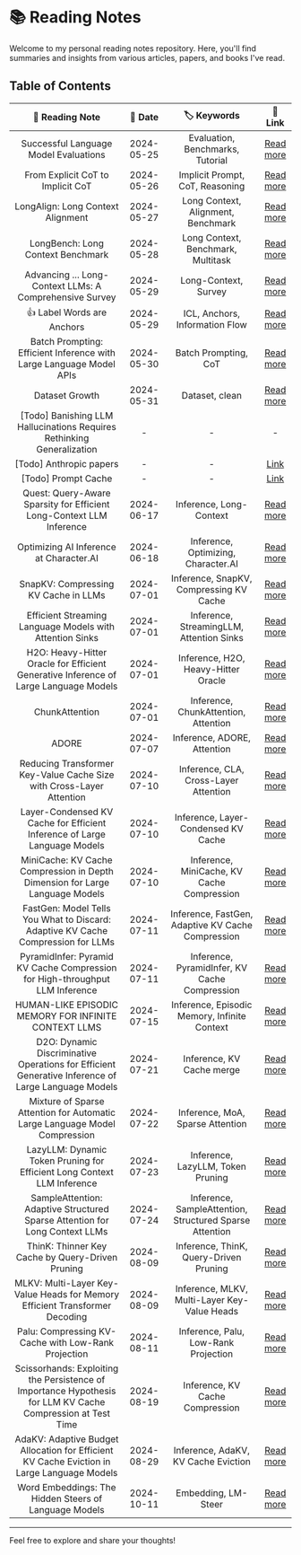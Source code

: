 # 📚 Reading Notes

Welcome to my personal reading notes repository. Here, you'll find summaries and insights from various articles, papers, and books I've read.

## Table of Contents

| 📖 Reading Note | 📅 Date | 🏷️ Keywords | 🔗 Link |
|:---------------:|:-------:|:-----------:|:-------:|
| Successful Language Model Evaluations | 2024-05-25 | Evaluation, Benchmarks, Tutorial | [Read more](./Evaluation/successful_language_model_eval.md) |
| From Explicit CoT to Implicit CoT | 2024-05-26 |  Implicit Prompt, CoT, Reasoning | [Read more](./CoT/Explicit_CoT.md) |
| LongAlign: Long Context Alignment | 2024-05-27 | Long Context, Alignment, Benchmark | [Read more](./Long-Context/LongAlign.md) |
| LongBench: Long Context Benchmark | 2024-05-28 | Long Context, Benchmark, Multitask | [Read more](./Long-Context/LongBench.md) |
|Advancing ... Long-Context LLMs: A Comprehensive Survey | 2024-05-29 | Long-Context, Survey | [Read more](./Long-Context/Advancing_Transformer_Architecture_in_Long-Context_Large_Language_Models_A_Comprehensive_Survey.md) |
|👍 Label Words are Anchors | 2024-05-29 | ICL, Anchors, Information Flow | [Read more](./ICL/Label_Words_are_Anchos.md) |
| Batch Prompting: Efficient Inference with Large Language Model APIs | 2024-05-30 | Batch Prompting, CoT | [Read more](./CoT/Batch_prompt.md) |
| Dataset Growth | 2024-05-31 | Dataset, clean | [Read more](./Dataset/Dataset_Growth.md) |  
| [Todo] Banishing LLM Hallucinations Requires Rethinking Generalization  | - | - | - |
| [Todo] Anthropic papers | - | - | [Link](https://www.anthropic.com/research) |
| [Todo] Prompt Cache | - | - | [Link](https://arxiv.org/pdf/2311.04934)  |
| Quest: Query-Aware Sparsity for Efficient Long-Context LLM Inference | 2024-06-17 | Inference, Long-Context | [Read more](./Long-Context/Quest.md) |
| Optimizing AI Inference at Character.AI | 2024-06-18 | Inference, Optimizing, Character.AI | [Read more](./Inference/optim_Character_AI.md) |
| SnapKV: Compressing KV Cache in LLMs | 2024-07-01 | Inference, SnapKV, Compressing KV Cache | [Read more](./Inference/snapKV.md) |
| Efficient Streaming Language Models with Attention Sinks | 2024-07-01 | Inference, StreamingLLM, Attention Sinks | [Read more](./Inference/StreamingLLM.md) |
| H2O: Heavy-Hitter Oracle for Efficient Generative Inference of Large Language Models | 2024-07-01 | Inference, H2O, Heavy-Hitter Oracle | [Read more](./Inference/H2o.md) |
| ChunkAttention | 2024-07-01 | Inference, ChunkAttention, Attention | [Read more](./Inference/ChunkAttention.md) |
| ADORE | 2024-07-07 | Inference, ADORE, Attention | [Read more](./Inference/ADORE.md) |
| Reducing Transformer Key-Value Cache Size with Cross-Layer Attention | 2024-07-10 | Inference, CLA, Cross-Layer Attention | [Read more](./Inference/CLA.md) |
| Layer-Condensed KV Cache for Efficient Inference of Large Language Models | 2024-07-10 | Inference, Layer-Condensed KV Cache | [Read more](./Inference/Layer-Condensed_KV_Cache.md) |
| MiniCache: KV Cache Compression in Depth Dimension for Large Language Models | 2024-07-10 | Inference, MiniCache, KV Cache Compression | [Read more](./Inference/MiniCache.md) |
| FastGen: Model Tells You What to Discard: Adaptive KV Cache Compression for LLMs | 2024-07-11 | Inference, FastGen, Adaptive KV Cache Compression | [Read more](./Inference/FastGen.md) |
| PyramidInfer: Pyramid KV Cache Compression for High-throughput LLM Inference | 2024-07-11 | Inference, PyramidInfer, KV Cache Compression | [Read more](./Inference/PyramidInfer.md) |
| HUMAN-LIKE EPISODIC MEMORY FOR INFINITE CONTEXT LLMS | 2024-07-15 | Inference, Episodic Memory, Infinite Context | [Read more](./Inference/EM-LLM.md) |
| D2O: Dynamic Discriminative Operations for Efficient Generative Inference of Large Language Models | 2024-07-21 | Inference, KV Cache merge | [Read more](./Inference/D2O.md) |
| Mixture of Sparse Attention for Automatic Large Language Model Compression | 2024-07-22 | Inference, MoA, Sparse Attention | [Read more](./Inference/MoA.md) |
| LazyLLM: Dynamic Token Pruning for Efficient Long Context LLM Inference | 2024-07-23 | Inference, LazyLLM, Token Pruning | [Read more](./Inference/LazyLLM.md) |
| SampleAttention: Adaptive Structured Sparse Attention for Long Context LLMs | 2024-07-24 | Inference, SampleAttention, Structured Sparse Attention | [Read more](./Inference/SampleAttention.md) |
| ThinK: Thinner Key Cache by Query-Driven Pruning | 2024-08-09 | Inference, ThinK, Query-Driven Pruning | [Read more](./Inference/ThinK.md) |
| MLKV: Multi-Layer Key-Value Heads for Memory Efficient Transformer Decoding | 2024-08-09 | Inference, MLKV, Multi-Layer Key-Value Heads | [Read more](./Inference/MLKV.md) |
| Palu: Compressing KV-Cache with Low-Rank Projection | 2024-08-11 | Inference, Palu, Low-Rank Projection | [Read more](./Inference/Palu.md) |
| Scissorhands: Exploiting the Persistence of Importance Hypothesis for LLM KV Cache Compression at Test Time | 2024-08-19 | Inference, KV Cache Compression | [Read more](./Inference/Scissorhands.md) |
| AdaKV: Adaptive Budget Allocation for Efficient KV Cache Eviction in Large Language Models | 2024-08-29 | Inference, AdaKV, KV Cache Eviction | [Read more](./Inference/AdaKV.md) |
| Word Embeddings: The Hidden Steers of Language Models | 2024-10-11 | Embedding, LM-Steer | [Read more](./Embedding/LM-steer.md) |

---

Feel free to explore and share your thoughts!